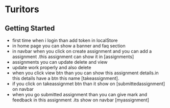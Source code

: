 # Turitors

## Getting Started
* first time when i login than add token in localStore
* in home page you can show a banner and faq section
* in navbar when you click on create assignment and you can add a assignment .this assignment can show it in [assignments]
* assignments you can update delete and view
* update work properly and also delete
* when you click view btn than you can show this assignment details.in this details have a btn this name [takeassignment].
* if you click on takeassignmet btn than it show on [submittedassignment] on navbar
* when you go submitted assignment than you can give mark and feedback in this assignment .its show on navbar [myassignment]